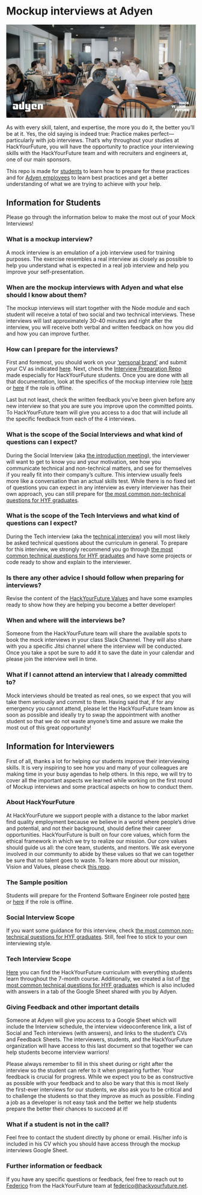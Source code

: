 # Mockup interviews at Adyen

![AdyenInterviews](assets/cover.jpg)

As with every skill, talent, and expertise, the more you do it, the better you’ll be at it. Yes, the old saying is indeed true: Practice makes perfect—particularly with job interviews. That’s why throughout your studies at HackYourFuture, you will have the opportunity to practice your interviewing skills with the HackYourFuture team and with recruiters and engineers at, one of our main sponsors. 

This repo is made for [students](https://github.com/HackYourFuture/interviewpreparation/blob/main/adyeninterviews.md#information-for-students) to learn how to prepare for these practices and for [Adyen employees](https://github.com/HackYourFuture/interviewpreparation/blob/main/adyeninterviews.md#information-for-interviewers) to learn best practices and get a better understanding of what we are trying to achieve with your help.

## Information for Students
Please go through the information below to make the most out of your Mock Interviews!

### What is a mockup interview?
A mock interview is an emulation of a job interview used for training purposes. The exercise resembles a real interview as closely as possible to help you understand what is expected in a real job interview and help you improve your self-presentation. 

### When are the mockup interviews with Adyen and what else should I know about them?
The mockup interviews will start together with the Node module and each student will receive a total of two social and two technical interviews. These interviews will last approximately 30-40 minutes and right after the interview, you will receive both verbal and written feedback on how you did and how you can improve further.

### How can I prepare for the interviews?
First and foremost, you should work on your [‘personal brand’](https://github.com/HackYourFuture/yourpersonalbrand) and submit your CV as indicated [here](https://github.com/HackYourFuture/yourpersonalbrand/blob/main/yourcurriculum.md). Next, check the [Interview Preparation Repo](https://github.com/HackYourFuture/interviewpreparation) made especially for HackYourFuture students. Once you are done with all that documentation, look at the specifics of the mockup interview role [here](https://careers.adyen.com/vacancies/development/510980/frontend-software-engineer) or [here](assets/cover.jpg) if the role is offline.

Last but not least, check the written feedback you’ve been given before any new interview so that you are sure you improve upon the committed points. To HackYourFuture team will give you access to a doc that will include all the specific feedback from each of the 4 interviews.

### What is the scope of the Social Interviews and what kind of questions can I expect?
During the Social Interview (aka [the introduction meeting](https://github.com/HackYourFuture/interviewpreparation/blob/main/introductionmeeting.md)), the interviewer will want to get to know you and your motivation, see how you communicate technical and non-technical matters, and see for themselves if you really fit into their company’s culture. This interview usually feels more like a conversation than an actual skills test. While there is no fixed set of questions you can expect in any interview as every interviewer has their own approach, you can still prepare for [the most common non-technical questions for HYF graduates](https://github.com/HackYourFuture/interviewpreparation/blob/main/nontechquestions.md). 

### What is the scope of the Tech Interviews and what kind of questions can I expect?
During the Tech interview (aka the [technical interview](https://github.com/HackYourFuture/interviewpreparation/blob/main/technicalinterview.md)) you will most likely be asked technical questions about the curriculum in general. To prepare for this interview, we strongly recommend you go through [the most common technical questions for HYF graduates](https://github.com/HackYourFuture/interviewpreparation/blob/main/technicalquestions.md) and have some projects or code ready to show and explain to the interviewer.

### Is there any other advice I should follow when preparing for interviews? 
Revise the content of the [HackYourFuture Values](https://github.com/HackYourFuture/values) and have some examples ready to show how they are helping you become a better developer!

### When and where will the interviews be?
Someone from the HackYourFuture team will share the available spots to book the mock interviews in your class Slack Channel. They will also share with you a specific Jitsi channel where the interview will be conducted. Once you take a spot be sure to add it to save the date in your calendar and please join the interview well in time.

### What if I cannot attend an interview that I already committed to?
Mock interviews should be treated as real ones, so we expect that you will take them seriously and commit to them. Having said that, if for any emergency you cannot attend, please let the HackYourFuture team know as soon as possible and ideally try to swap the appointment with another student so that we do not waste anyone’s time and assure we make the most out of this great opportunity!

## Information for Interviewers
First of all, thanks a lot for helping our students improve their interviewing skills. It is very inspiring to see how you and many of your colleagues are making time in your busy agendas to help others. In this repo, we will try to cover all the important aspects we learned while working on the first round of Mockup interviews and some practical aspects on how to conduct them.

### About HackYourFuture
At HackYourFuture we support people with a distance to the labor market find quality employment because we believe in a world where people’s drive and potential, and not their background, should define their career opportunities. HackYourFuture is built on four core values, which form the ethical framework in which we try to realize our mission. Our core values should guide us all: the core team, students, and mentors. We ask everyone involved in our community to abide by these values so that we can together be sure that no talent goes to waste. To learn more about our mission, Vision and Values, please check [this repo](https://github.com/HackYourFuture/values).

### The Sample position
Students will prepare for the Frontend Software Engineer role posted [here](https://careers.adyen.com/vacancies/development/510980/frontend-software-engineer) or [here](assets/cover.jpg) if the role is offline.

### Social Interview Scope
If you want some guidance for this interview, check [the most common non-technical questions for HYF graduates](https://github.com/HackYourFuture/interviewpreparation/blob/main/nontechquestions.md). Still, feel free to stick to your own interviewing style. 
 
### Tech Interview Scope
[Here](https://github.com/HackYourFuture/curriculum) you can find the HackYourFuture curriculum with everything students learn throughout the 7-month course. Additionally, we created a list of [the most common technical questions for HYF graduates](https://github.com/HackYourFuture/interviewpreparation/blob/main/technicalquestions.md) which is also included with answers in a tab of the Google Sheet shared with you by Adyen.

### Giving Feedback and other important details
Someone at Adyen will give you access to a Google Sheet which will include the Interview schedule, the interview videoconference link, a list of Social and Tech interviews (with answers), and links to the student’s CVs and Feedback Sheets. The interviewers, students, and the HackYourFuture organization will have access to this last document so that together we can help students become interview warriors! 

Please always remember to fill in this sheet during or right after the interview so the student can refer to it when preparing further. Your feedback is crucial for progress. While we expect you to be as constructive as possible with your feedback and to also be wary that this is most likely the first-ever interviews for our students, we also ask you to be critical and to challenge the students so that they improve as much as possible. Finding a job as a developer is not easy task and the better we help students prepare the better their chances to succeed at it!

### What if a student is not in the call?
Feel free to contact the student directly by phone or email. His/her info is included in his CV which you should have access through the mockup interviews Google Sheet.

### Further information or feedback
If you have any specific questions or feedback, feel free to reach out to [Federico](https://www.linkedin.com/in/fedefusco/) from the HackYourFuture team at federico@hackyourfuture.net.




